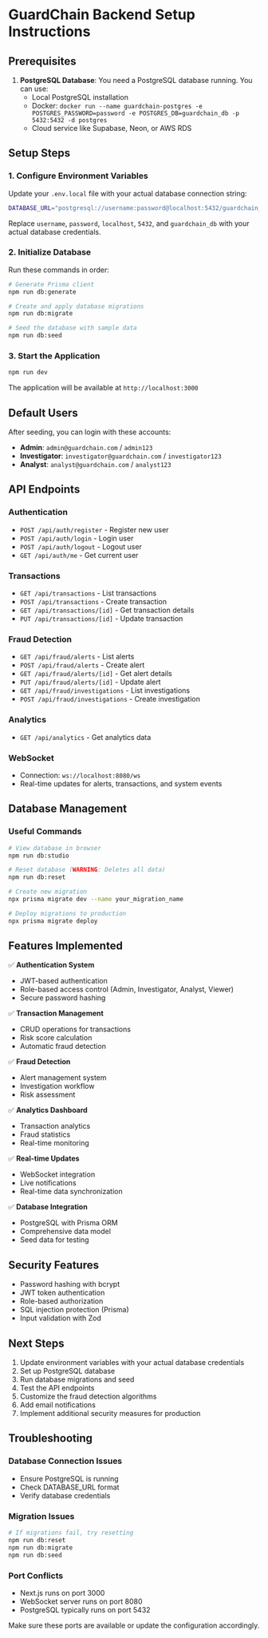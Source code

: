 # GuardChain Backend Setup Instructions

## Prerequisites

1. **PostgreSQL Database**: You need a PostgreSQL database running. You can use:
   - Local PostgreSQL installation
   - Docker: `docker run --name guardchain-postgres -e POSTGRES_PASSWORD=password -e POSTGRES_DB=guardchain_db -p 5432:5432 -d postgres`
   - Cloud service like Supabase, Neon, or AWS RDS

## Setup Steps

### 1. Configure Environment Variables

Update your `.env.local` file with your actual database connection string:

```bash
DATABASE_URL="postgresql://username:password@localhost:5432/guardchain_db?schema=public"
```

Replace `username`, `password`, `localhost`, `5432`, and `guardchain_db` with your actual database credentials.

### 2. Initialize Database

Run these commands in order:

```bash
# Generate Prisma client
npm run db:generate

# Create and apply database migrations
npm run db:migrate

# Seed the database with sample data
npm run db:seed
```

### 3. Start the Application

```bash
npm run dev
```

The application will be available at `http://localhost:3000`

## Default Users

After seeding, you can login with these accounts:

- **Admin**: `admin@guardchain.com` / `admin123`
- **Investigator**: `investigator@guardchain.com` / `investigator123`
- **Analyst**: `analyst@guardchain.com` / `analyst123`

## API Endpoints

### Authentication

- `POST /api/auth/register` - Register new user
- `POST /api/auth/login` - Login user
- `POST /api/auth/logout` - Logout user
- `GET /api/auth/me` - Get current user

### Transactions

- `GET /api/transactions` - List transactions
- `POST /api/transactions` - Create transaction
- `GET /api/transactions/[id]` - Get transaction details
- `PUT /api/transactions/[id]` - Update transaction

### Fraud Detection

- `GET /api/fraud/alerts` - List alerts
- `POST /api/fraud/alerts` - Create alert
- `GET /api/fraud/alerts/[id]` - Get alert details
- `PUT /api/fraud/alerts/[id]` - Update alert
- `GET /api/fraud/investigations` - List investigations
- `POST /api/fraud/investigations` - Create investigation

### Analytics

- `GET /api/analytics` - Get analytics data

### WebSocket

- Connection: `ws://localhost:8080/ws`
- Real-time updates for alerts, transactions, and system events

## Database Management

### Useful Commands

```bash
# View database in browser
npm run db:studio

# Reset database (WARNING: Deletes all data)
npm run db:reset

# Create new migration
npx prisma migrate dev --name your_migration_name

# Deploy migrations to production
npx prisma migrate deploy
```

## Features Implemented

✅ **Authentication System**

- JWT-based authentication
- Role-based access control (Admin, Investigator, Analyst, Viewer)
- Secure password hashing

✅ **Transaction Management**

- CRUD operations for transactions
- Risk score calculation
- Automatic fraud detection

✅ **Fraud Detection**

- Alert management system
- Investigation workflow
- Risk assessment

✅ **Analytics Dashboard**

- Transaction analytics
- Fraud statistics
- Real-time monitoring

✅ **Real-time Updates**

- WebSocket integration
- Live notifications
- Real-time data synchronization

✅ **Database Integration**

- PostgreSQL with Prisma ORM
- Comprehensive data model
- Seed data for testing

## Security Features

- Password hashing with bcrypt
- JWT token authentication
- Role-based authorization
- SQL injection protection (Prisma)
- Input validation with Zod

## Next Steps

1. Update environment variables with your actual database credentials
2. Set up PostgreSQL database
3. Run database migrations and seed
4. Test the API endpoints
5. Customize the fraud detection algorithms
6. Add email notifications
7. Implement additional security measures for production

## Troubleshooting

### Database Connection Issues

- Ensure PostgreSQL is running
- Check DATABASE_URL format
- Verify database credentials

### Migration Issues

```bash
# If migrations fail, try resetting
npm run db:reset
npm run db:migrate
npm run db:seed
```

### Port Conflicts

- Next.js runs on port 3000
- WebSocket server runs on port 8080
- PostgreSQL typically runs on port 5432

Make sure these ports are available or update the configuration accordingly.
